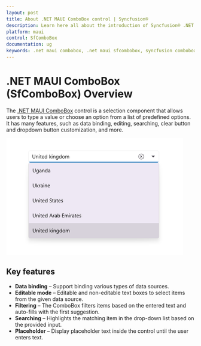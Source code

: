 ```yaml
---
layout: post
title: About .NET MAUI ComboBox control | Syncfusion®
description: Learn here all about the introduction of Syncfusion® .NET MAUI ComboBox (SfComboBox) control, its features, and more.
platform: maui
control: SfComboBox
documentation: ug
keywords: .net maui combobox, .net maui sfcombobox, syncfusion combobox, combobox maui, .net maui dropdown list, .net maui select menu.
---
```


# .NET MAUI ComboBox (SfComboBox) Overview

The [.NET MAUI ComboBox](https://help.syncfusion.com/cr/maui/Syncfusion.Maui.Inputs.SfComboBox.html) control is a selection component that allows users to type a value or choose an option from a list of predefined options. It has many features, such as data binding, editing, searching, clear button and dropdown button customization, and more.

![.NET MAUI SfComboBox](Images/Overview/ComboBoxOverview.png)

## Key features

* **Data binding** – Support binding various types of data sources.
* **Editable mode** – Editable and non-editable text boxes to select items from the given data source.
* **Filtering** – The ComboBox filters items based on the entered text and auto-fills with the first suggestion.
* **Searching** – Highlights the matching item in the drop-down list based on the provided input. 
* **Placeholder** – Display placeholder text inside the control until the user enters text.
